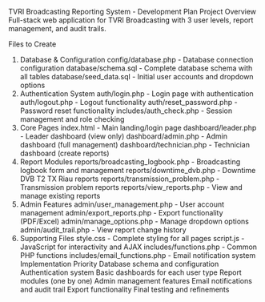 TVRI Broadcasting Reporting System - Development Plan
Project Overview
Full-stack web application for TVRI Broadcasting with 3 user levels, report management, and audit trails.

Files to Create
1. Database & Configuration
config/database.php - Database connection configuration
database/schema.sql - Complete database schema with all tables
database/seed_data.sql - Initial user accounts and dropdown options
2. Authentication System
auth/login.php - Login page with authentication
auth/logout.php - Logout functionality
auth/reset_password.php - Password reset functionality
includes/auth_check.php - Session management and role checking
3. Core Pages
index.html - Main landing/login page
dashboard/leader.php - Leader dashboard (view only)
dashboard/admin.php - Admin dashboard (full management)
dashboard/technician.php - Technician dashboard (create reports)
4. Report Modules
reports/broadcasting_logbook.php - Broadcasting logbook form and management
reports/downtime_dvb.php - Downtime DVB T2 TX Riau reports
reports/transmission_problem.php - Transmission problem reports
reports/view_reports.php - View and manage existing reports
5. Admin Features
admin/user_management.php - User account management
admin/export_reports.php - Export functionality (PDF/Excel)
admin/manage_options.php - Manage dropdown options
admin/audit_trail.php - View report change history
6. Supporting Files
style.css - Complete styling for all pages
script.js - JavaScript for interactivity and AJAX
includes/functions.php - Common PHP functions
includes/email_functions.php - Email notification system
Implementation Priority
Database schema and configuration
Authentication system
Basic dashboards for each user type
Report modules (one by one)
Admin management features
Email notifications and audit trail
Export functionality
Final testing and refinements